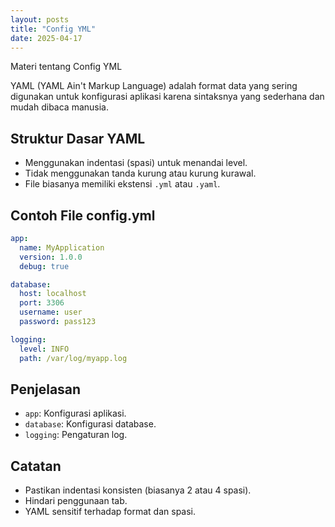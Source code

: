 ```yaml
---
layout: posts
title: "Config YML"
date: 2025-04-17
---
```

Materi tentang Config YML

YAML (YAML Ain't Markup Language) adalah format data yang sering digunakan untuk konfigurasi aplikasi karena sintaksnya yang sederhana dan mudah dibaca manusia.

## Struktur Dasar YAML

- Menggunakan indentasi (spasi) untuk menandai level.
- Tidak menggunakan tanda kurung atau kurung kurawal.
- File biasanya memiliki ekstensi `.yml` atau `.yaml`.

## Contoh File config.yml

```yml
app:
  name: MyApplication
  version: 1.0.0
  debug: true

database:
  host: localhost
  port: 3306
  username: user
  password: pass123

logging:
  level: INFO
  path: /var/log/myapp.log
```

## Penjelasan

- `app`: Konfigurasi aplikasi.
- `database`: Konfigurasi database.
- `logging`: Pengaturan log.

## Catatan

- Pastikan indentasi konsisten (biasanya 2 atau 4 spasi).
- Hindari penggunaan tab.
- YAML sensitif terhadap format dan spasi.
